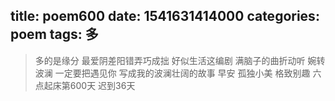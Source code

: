 title: poem600
date: 1541631414000
categories: poem
tags: 多
---
> 多的是缘分
最爱阴差阳错弄巧成拙
好似生活这编剧
满脑子的曲折动听
婉转波澜
一定要把遇见你
写成我的波澜壮阔的故事
早安
孤独小美
格致别趣
六点起床第600天 迟到36天